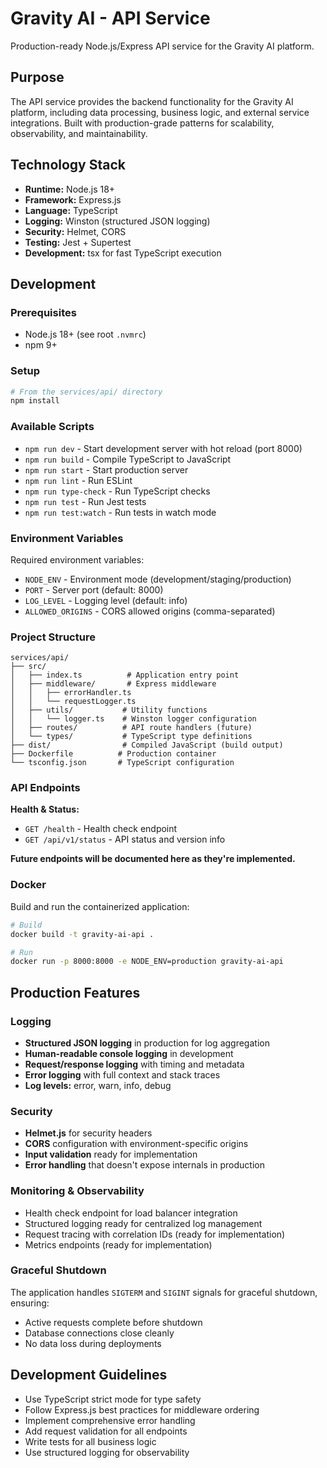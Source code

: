 # Gravity AI - API Service

Production-ready Node.js/Express API service for the Gravity AI platform.

## Purpose

The API service provides the backend functionality for the Gravity AI platform, including data processing, business logic, and external service integrations. Built with production-grade patterns for scalability, observability, and maintainability.

## Technology Stack

- **Runtime:** Node.js 18+
- **Framework:** Express.js
- **Language:** TypeScript
- **Logging:** Winston (structured JSON logging)
- **Security:** Helmet, CORS
- **Testing:** Jest + Supertest
- **Development:** tsx for fast TypeScript execution

## Development

### Prerequisites

- Node.js 18+ (see root `.nvmrc`)
- npm 9+

### Setup

```bash
# From the services/api/ directory
npm install
```

### Available Scripts

- `npm run dev` - Start development server with hot reload (port 8000)
- `npm run build` - Compile TypeScript to JavaScript
- `npm run start` - Start production server
- `npm run lint` - Run ESLint
- `npm run type-check` - Run TypeScript checks
- `npm run test` - Run Jest tests
- `npm run test:watch` - Run tests in watch mode

### Environment Variables

Required environment variables:

- `NODE_ENV` - Environment mode (development/staging/production)
- `PORT` - Server port (default: 8000)
- `LOG_LEVEL` - Logging level (default: info)
- `ALLOWED_ORIGINS` - CORS allowed origins (comma-separated)

### Project Structure

```
services/api/
├── src/
│   ├── index.ts          # Application entry point
│   ├── middleware/       # Express middleware
│   │   ├── errorHandler.ts
│   │   └── requestLogger.ts
│   ├── utils/           # Utility functions
│   │   └── logger.ts    # Winston logger configuration
│   ├── routes/          # API route handlers (future)
│   └── types/           # TypeScript type definitions
├── dist/                # Compiled JavaScript (build output)
├── Dockerfile          # Production container
└── tsconfig.json       # TypeScript configuration
```

### API Endpoints

**Health & Status:**
- `GET /health` - Health check endpoint
- `GET /api/v1/status` - API status and version info

**Future endpoints will be documented here as they're implemented.**

### Docker

Build and run the containerized application:

```bash
# Build
docker build -t gravity-ai-api .

# Run
docker run -p 8000:8000 -e NODE_ENV=production gravity-ai-api
```

## Production Features

### Logging

- **Structured JSON logging** in production for log aggregation
- **Human-readable console logging** in development
- **Request/response logging** with timing and metadata
- **Error logging** with full context and stack traces
- **Log levels:** error, warn, info, debug

### Security

- **Helmet.js** for security headers
- **CORS** configuration with environment-specific origins
- **Input validation** ready for implementation
- **Error handling** that doesn't expose internals in production

### Monitoring & Observability

- Health check endpoint for load balancer integration
- Structured logging ready for centralized log management
- Request tracing with correlation IDs (ready for implementation)
- Metrics endpoints (ready for implementation)

### Graceful Shutdown

The application handles `SIGTERM` and `SIGINT` signals for graceful shutdown, ensuring:
- Active requests complete before shutdown
- Database connections close cleanly
- No data loss during deployments

## Development Guidelines

- Use TypeScript strict mode for type safety
- Follow Express.js best practices for middleware ordering
- Implement comprehensive error handling
- Add request validation for all endpoints
- Write tests for all business logic
- Use structured logging for observability
